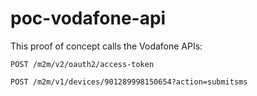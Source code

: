 # poc-vodafone-api

This proof of concept calls the Vodafone APIs:

`POST /m2m/v2/oauth2/access-token`

`POST /m2m/v1/devices/901289998150654?action=submitsms`